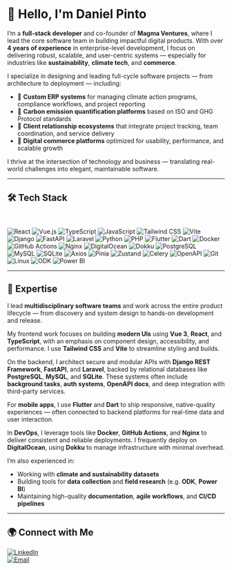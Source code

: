 # 👋 Hello, I'm Daniel Pinto

I’m a **full-stack developer** and co-founder of **Magma Ventures**, where I lead the core software team in building impactful digital products. With over **4 years of experience** in enterprise-level development, I focus on delivering robust, scalable, and user-centric systems — especially for industries like **sustainability**, **climate tech**, and **commerce**.

I specialize in designing and leading full-cycle software projects — from architecture to deployment — including:

- 🧩 **Custom ERP systems** for managing climate action programs, compliance workflows, and project reporting  
- 🌱 **Carbon emission quantification platforms** based on ISO and GHG Protocol standards  
- 🤝 **Client relationship ecosystems** that integrate project tracking, team coordination, and service delivery  
- 🛒 **Digital commerce platforms** optimized for usability, performance, and scalable growth  

I thrive at the intersection of technology and business — translating real-world challenges into elegant, maintainable software.

---

## 🛠️ Tech Stack

<br>

![React](https://img.shields.io/badge/React-20232A?style=for-the-badge&logo=react&logoColor=61DAFB)
![Vue.js](https://img.shields.io/badge/Vue.js-35495E?style=for-the-badge&logo=vue.js&logoColor=4FC08D)
![TypeScript](https://img.shields.io/badge/TypeScript-007ACC?style=for-the-badge&logo=typescript&logoColor=white)
![JavaScript](https://img.shields.io/badge/JavaScript-F7DF1E?style=for-the-badge&logo=javascript&logoColor=black)
![Tailwind CSS](https://img.shields.io/badge/Tailwind_CSS-38B2AC?style=for-the-badge&logo=tailwind-css&logoColor=white)
![Vite](https://img.shields.io/badge/Vite-646CFF?style=for-the-badge&logo=vite&logoColor=white)
![Django](https://img.shields.io/badge/Django-092E20?style=for-the-badge&logo=django&logoColor=white)
![FastAPI](https://img.shields.io/badge/FastAPI-005571?style=for-the-badge&logo=fastapi&logoColor=white)
![Laravel](https://img.shields.io/badge/Laravel-FF2D20?style=for-the-badge&logo=laravel&logoColor=white)
![Python](https://img.shields.io/badge/Python-3776AB?style=for-the-badge&logo=python&logoColor=white)
![PHP](https://img.shields.io/badge/PHP-777BB4?style=for-the-badge&logo=php&logoColor=white)
![Flutter](https://img.shields.io/badge/Flutter-02569B?style=for-the-badge&logo=flutter&logoColor=white)
![Dart](https://img.shields.io/badge/Dart-0175C2?style=for-the-badge&logo=dart&logoColor=white)
![Docker](https://img.shields.io/badge/Docker-2496ED?style=for-the-badge&logo=docker&logoColor=white)
![GitHub Actions](https://img.shields.io/badge/GitHub%20Actions-2088FF?style=for-the-badge&logo=github-actions&logoColor=white)
![Nginx](https://img.shields.io/badge/Nginx-009639?style=for-the-badge&logo=nginx&logoColor=white)
![DigitalOcean](https://img.shields.io/badge/DigitalOcean-0080FF?style=for-the-badge&logo=digitalocean&logoColor=white)
![Dokku](https://img.shields.io/badge/Dokku-3423A6?style=for-the-badge&logo=dokku&logoColor=white)
![PostgreSQL](https://img.shields.io/badge/PostgreSQL-336791?style=for-the-badge&logo=postgresql&logoColor=white)
![MySQL](https://img.shields.io/badge/MySQL-4479A1?style=for-the-badge&logo=mysql&logoColor=white)
![SQLite](https://img.shields.io/badge/SQLite-003B57?style=for-the-badge&logo=sqlite&logoColor=white)
![Axios](https://img.shields.io/badge/Axios-5A29E4?style=for-the-badge&logo=axios&logoColor=white)
![Pinia](https://img.shields.io/badge/Pinia-2EBC8A?style=for-the-badge&logo=vue.js&logoColor=white)
![Zustand](https://img.shields.io/badge/Zustand-000000?style=for-the-badge&logo=zustand&logoColor=white)
![Celery](https://img.shields.io/badge/Celery-37814A?style=for-the-badge&logo=celery&logoColor=white)
![OpenAPI](https://img.shields.io/badge/OpenAPI-6BA539?style=for-the-badge&logo=openapiinitiative&logoColor=white)
![Git](https://img.shields.io/badge/Git-F05032?style=for-the-badge&logo=git&logoColor=white)
![Linux](https://img.shields.io/badge/Linux-FCC624?style=for-the-badge&logo=linux&logoColor=black)
![ODK](https://img.shields.io/badge/ODK-239639?style=for-the-badge&logo=data&logoColor=white)
![Power BI](https://img.shields.io/badge/Power%20BI-F2C811?style=for-the-badge&logo=powerbi&logoColor=black)

---

## 🚀 Expertise

I lead **multidisciplinary software teams** and work across the entire product lifecycle — from discovery and system design to hands-on development and release.

My frontend work focuses on building **modern UIs** using **Vue 3**, **React**, and **TypeScript**, with an emphasis on component design, accessibility, and performance. I use **Tailwind CSS** and **Vite** to streamline styling and builds.

On the backend, I architect secure and modular APIs with **Django REST Framework**, **FastAPI**, and **Laravel**, backed by relational databases like **PostgreSQL**, **MySQL**, and **SQLite**. These systems often include **background tasks**, **auth systems**, **OpenAPI docs**, and deep integration with third-party services.

For **mobile apps**, I use **Flutter** and **Dart** to ship responsive, native-quality experiences — often connected to backend platforms for real-time data and user interaction.

In **DevOps**, I leverage tools like **Docker**, **GitHub Actions**, and **Nginx** to deliver consistent and reliable deployments. I frequently deploy on **DigitalOcean**, using **Dokku** to manage infrastructure with minimal overhead.

I’m also experienced in:
- Working with **climate and sustainability datasets**
- Building tools for **data collection** and **field research** (e.g. **ODK**, **Power BI**)
- Maintaining high-quality **documentation**, **agile workflows**, and **CI/CD pipelines**

---

## 🌍 Connect with Me

[![LinkedIn](https://img.shields.io/badge/LinkedIn-Daniel%20Pinto%20Salazar-blue?style=for-the-badge&logo=linkedin)](https://www.linkedin.com/in/daniel-pinto-salazar)  
[![Email](https://img.shields.io/badge/Email-danielpintodev@gmail.com-red?style=for-the-badge&logo=gmail)](mailto:danielpintodev@gmail.com)
